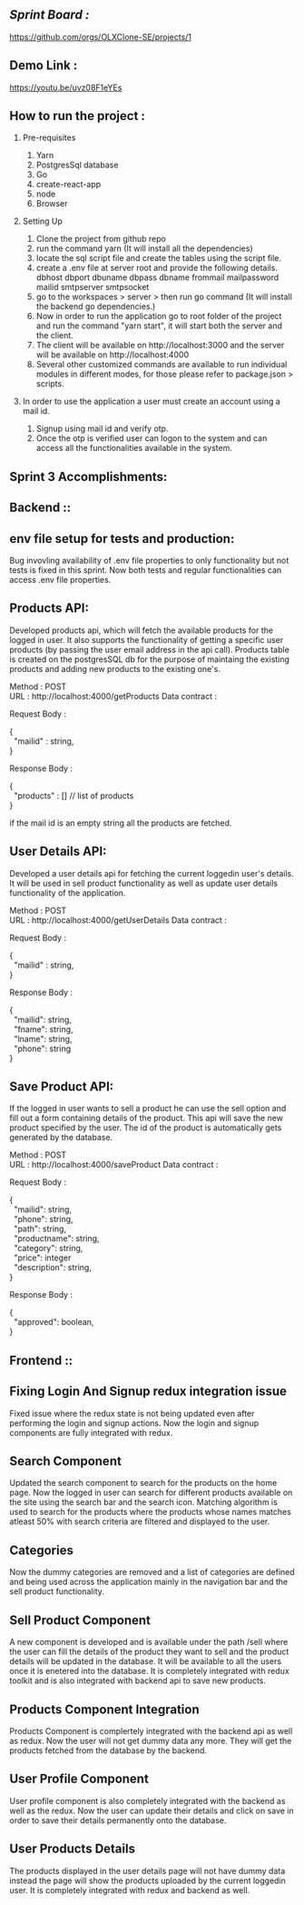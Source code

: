 
*Sprint Board :*
---------------

https://github.com/orgs/OLXClone-SE/projects/1

Demo Link :   
------------

https://youtu.be/uvz08F1eYEs

How to run the project :
------------------------

1. Pre-requisites
    1. Yarn 
    2. PostgresSql database
    3. Go 
    4. create-react-app
    5. node
    6. Browser

2. Setting Up
    1. Clone the project from github repo
    2. run the command yarn (It will install all the dependencies)
    3. locate the sql script file and create the tables using the script file.
    4. create a .env file at server root and provide the following details.
        dbhost
        dbport
        dbuname
        dbpass
        dbname
        frommail
        mailpassword
        mailid
        smtpserver
        smtpsocket
    5. go to the workspaces > server > then run go command (It will install the backend go dependencies.)
    6. Now in order to run the application go to root folder of the project and run the command "yarn start", it will start both the server and the client.
    7. The client will be available on http://localhost:3000 and the server will be available on http://localhost:4000
    8. Several other customized commands are available to run individual modules in different modes, for those please refer to package.json > scripts.

3. In order to use the application a user must create an account using a mail id. 
    1. Signup using mail id and verify otp.
    2. Once the otp is verified user can logon to the system and can access all the functionalities available in the system.

Sprint 3 Accomplishments:
-------------------------

Backend ::
----------

env file setup for tests and production:
----------------------------------------
Bug invovling availability of .env file properties to only functionality but not tests is fixed in this sprint. Now both tests and regular functionalities can access .env file properties.

Products API:
------------

Developed products api, which will fetch the available products for the logged in user. It also supports the functionality of getting a specific user products (by passing the user email address in the api call). Products table is created on the postgresSQL db for the purpose of maintaing the existing products and adding new products to the existing one's.

Method : POST  
URL : http://localhost:4000/getProducts
Data contract :  

Request Body :  

{  
    &nbsp; "mailid" : string,  
}  

Response Body :  

{  
    &nbsp; "products" : [] // list of products  
}  

if the mail id is an empty string all the products are fetched.

User Details API:
-----------------

Developed a user details api for fetching the current loggedin user's details. It will be used in sell product functionality as well as update user details functionality of the application.

Method : POST  
URL : http://localhost:4000/getUserDetails
Data contract :  

Request Body :  

{  
    &nbsp; "mailid" : string,    
}  

Response Body :  

{
    <br/>
    &nbsp; "mailid": string,    
    &nbsp; "fname": string,      
    &nbsp; "lname": string,    
    &nbsp; "phone": string      
}

Save Product API:
-----------------

If the logged in user wants to sell a product he can use the sell option and fill out a form containing details of the product. This api will save the new product specified by the user. The id of the product is automatically gets generated by the database.

Method : POST  
URL : http://localhost:4000/saveProduct
Data contract :  

Request Body :  

{
    <br/>
    &nbsp; "mailid": string,  
    &nbsp; "phone": string,  
    &nbsp; "path": string,  
    &nbsp; "productname": string,  
    &nbsp; "category": string,  
    &nbsp; "price": integer  
    &nbsp; "description": string,  
}

Response Body :  

{
    </br>
    &nbsp; "approved": boolean,  
}



Frontend ::
----------

Fixing Login And Signup redux integration issue
------------------------------------------------

Fixed issue where the redux state is not being updated even after performing the login and signup actions. Now the login and signup components are fully integrated with redux.

Search Component
----------------

Updated the search component to search for the products on the home page. Now the logged in user can search for different products available on the site using the search bar and the search icon. Matching algorithm is used to search for the products where the products whose names matches atleast 50% with search criteria are filtered and displayed to the user.

Categories
----------

Now the dummy categories are removed and a list of categories are defined and being used across the application mainly in the navigation bar and the sell product functionality.

Sell Product Component
----------------------

A new component is developed and is available under the path /sell where the user can fill the details of the product they want to sell and the product details will be updated in the database. It will be available to all the users once it is enetered into the database. It is completely integrated with redux toolkit and is also integrated with backend api to save new products.

Products Component Integration
-------------------------------

Products Component is complertely integrated with the backend api as well as redux. Now the user will not get dummy data any more. They will get the products fetched from the database by the backend.

User Profile Component
-----------------------

User profile component is also completely integrated with the backend as well as the redux. Now the user can update their details and click on save in order to save their details permanently onto the database. 

User Products Details
----------------------

The products displayed in the user details page will not have dummy data instead the page will show the products uploaded by the current loggedin user. It is completely integrated with redux and backend as well.




